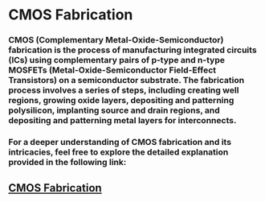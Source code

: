 # CMOS Fabrication
### CMOS (Complementary Metal-Oxide-Semiconductor) fabrication is the process of manufacturing integrated circuits (ICs) using complementary pairs of p-type and n-type MOSFETs (Metal-Oxide-Semiconductor Field-Effect Transistors) on a semiconductor substrate. The fabrication process involves a series of steps, including creating well regions, growing oxide layers, depositing and patterning polysilicon, implanting source and drain regions, and depositing and patterning metal layers for interconnects. 
### For a deeper understanding of CMOS fabrication and its intricacies, feel free to explore the detailed explanation provided in the following link:
## [CMOS Fabrication](https://iamradhakulkarni.blogspot.com/2023/03/a-journey-through-cmos-fabrication.html)
